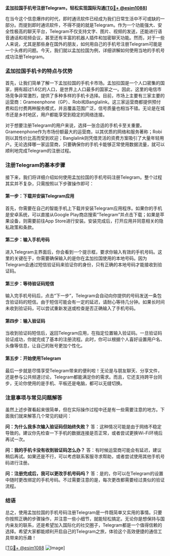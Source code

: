 **孟加拉国手机号注册Telegram，轻松实现国际沟通[[TG💪+ @esim1088](https://t.me/s/esim1088)]**

在当今这个信息爆炸的时代，即时通讯软件已经成为我们日常生活中不可或缺的一部分。而提到即时通讯软件，不得不提的就是Telegram。作为一个功能强大、安全性极高的聊天平台，Telegram不仅支持文字、图片、视频的发送，还能进行语音通话和视频会议，甚至还有丰富的机器人插件和加密聊天功能。然而，对于一些人来说，尤其是那些身在国外的朋友，如何用自己的手机号注册Telegram可能是一个头疼的问题。今天，我们就以孟加拉国为例，详细讲解如何使用当地的手机号成功注册Telegram。

### 孟加拉国手机卡的特点与优势

首先，让我们简单了解一下孟加拉国的手机卡市场。孟加拉国是一个人口密集的国家，拥有超过1.6亿的人口，是世界上人口最多的国家之一。因此，这里的电信市场竞争非常激烈，提供了多种多样的手机卡选择。目前，市场上主要有三家主要的运营商：Grameenphone（GP）、Robi和Banglalink。这三家运营商都提供预付费和后付费两种服务模式，并且覆盖范围广泛，信号质量也相当不错。无论是在城市还是乡村地区，用户都能享受到稳定的网络连接。

对于想要注册Telegram的用户来说，选择一张合适的手机卡至关重要。Grameenphone作为市场份额最大的运营商，以其优质的网络和服务著称；Robi则以其性价比高而受到欢迎；Banglalink则凭借灵活的资费方案吸引了大量年轻用户。无论选择哪一家运营商，只要确保你的手机卡能够正常使用数据流量，就可以顺利地完成Telegram的注册过程。

### 注册Telegram的基本步骤

接下来，我们将详细介绍如何使用孟加拉国的手机号码注册Telegram。整个过程其实并不复杂，只需按照以下步骤操作即可：

#### 第一步：下载并安装Telegram应用

首先，你需要在自己的智能手机上下载并安装Telegram应用程序。如果你的手机是安卓系统，可以直接从Google Play商店搜索“Telegram”并点击下载；如果是苹果设备，则需要前往App Store进行安装。安装完成后，打开应用并同意相关的隐私政策和条款。

#### 第二步：输入手机号码

进入Telegram主界面后，你会看到一个提示框，要求你输入有效的手机号码。这里的关键在于，你需要确保输入的是你在孟加拉国使用的本地号码。因为Telegram会通过短信验证码来验证你的身份，只有正确的本地号码才能接收到验证码。

#### 第三步：等待验证码短信

输入完手机号码后，点击“下一步”，Telegram会自动向你提供的号码发送一条包含验证码的短信。由于短信可能会有一定的延迟，请耐心等待几分钟。如果长时间未收到验证码，可以尝试重新发送或检查是否正确输入了手机号码。

#### 第四步：输入验证码

当收到验证码短信后，返回Telegram应用，在指定位置输入验证码。一旦验证码验证成功，你就完成了基本的注册流程。此时，你可以根据个人喜好设置用户名、头像等信息，让自己的账号更加个性化。

#### 第五步：开始使用Telegram

最后一步就是尽情享受Telegram带来的便利啦！无论是与朋友聊天、分享文件，还是参与公共频道讨论，Telegram都能满足你的需求。而且，它还支持跨平台同步，无论你使用的是手机、平板还是电脑，都可以无缝切换。

### 注意事项与常见问题解答

虽然上述步骤看起来很简单，但在实际操作过程中还是有一些需要注意的地方。下面我们就来解答几个常见的疑问：

**问：为什么我多次输入验证码但始终失败？**
答：这种情况可能是由于网络不稳定导致的。建议你先检查一下手机的数据连接是否正常，或者尝试更换Wi-Fi环境后再试一次。

**问：我的手机卡没有收到验证码怎么办？**
答：有时候运营商可能会有延迟，建议稍后再试。如果还是不行，可以考虑联系客服寻求帮助，或者尝试使用其他手机号码进行注册。

**问：注册完成后，我可以更改手机号码吗？**
答：是的，你可以在Telegram的设置中随时更改绑定的手机号码。不过需要注意的是，每次更改都需要经过类似的验证流程。

### 结语

总之，使用孟加拉国的手机号码注册Telegram是一件既简单又实用的事情。只要你按照正确的步骤操作，并注意一些小细节，就能轻松搞定。无论你是想保持与国内亲友的联系，还是希望加入国际化的社交圈子，Telegram都是一个值得信赖的选择。希望大家都能顺利开启自己的Telegram之旅，体验这个高效便捷的通信工具带来的乐趣！

[[TG💪+ @esim1088](https://t.me/s/esim1088) ![Image](https://i.postimg.cc/4NQfJmqS/Snipaste-2025-05-13-00-14-12.png)]